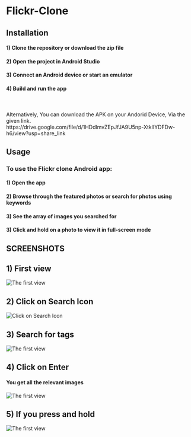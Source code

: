 # Flickr-Clone
## Installation

#### 1) Clone the repository or download the zip file
#### 2) Open the project in Android Studio
#### 3) Connect an Android device or start an emulator
#### 4) Build and run the app
</br>
</br>
Alternatively, You can download the APK on your Andorid Device, Via the given link. </br>
https://drive.google.com/file/d/1HDdlmvZEpJfJA9U5np-XtklIYDFDw-h6/view?usp=share_link


## Usage
### To use the Flickr clone Android app:

#### 1) Open the app
#### 2) Browse through the featured photos or search for photos using keywords
#### 3) See the array of images you searched for
#### 3) Click and hold on a photo to view it in full-screen mode


## SCREENSHOTS
## 1) First view
![The first view](https://i.postimg.cc/Z5TzjNn5/1.png) 
</br>
## 2) Click on Search Icon
![Click on Search Icon](https://i.postimg.cc/mg8fnr1N/2.png) 
</br>
## 3) Search for tags
![The first view](https://i.postimg.cc/nLW8HwkX/3.png)
</br>
## 4) Click on Enter
#### You get all the relevant images
![The first view](https://i.postimg.cc/Nfvc9SwT/4.png) 
</br>
## 5) If you press and hold
![The first view](https://i.postimg.cc/VNvQPcjy/5.png) 


